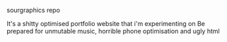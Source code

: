sourgraphics repo

It's a shitty optimised portfolio website that i'm experimenting on
Be prepared for unmutable music, horrible phone optimisation and ugly html